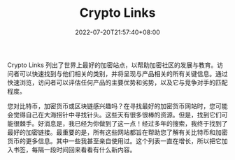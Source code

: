 ﻿---
weight: 
title: "Crypto Links"
description: "Crypto Links 列出了世界上最好的加密站点，以帮助加密社区的发展与教育"
date: 2022-07-20T21:57:40+08:00
lastmod: 2022-07-20T16:45:40+08:00
draft: false
authors: ["june"]
featuredImage: "crypto-links.jpg"
link: "https://cryptolinks.com/?ref=1234btc.com"
tags: ["元宇宙资讯","Crypto Links"]
categories: ["navigation"]
navigation: ["元宇宙资讯"]
lightgallery: true
toc: true
pinned: false
recommend: false
recommend1: false
---
Crypto Links 列出了世界上最好的加密站点，以帮助加密社区的发展与教育。访问者可以快速找到与他们相关的类别，并将呈现与产品相关的所有关键信息。通过快速浏览，访问者可以评估任何产品的主要优势和劣势，以及它与竞争对手的匹配程度。

您对比特币，加密货币或区块链感兴趣吗？在寻找最好的加密货币网站时，您可能会觉得自己在大海捞针中寻找针头。这些天有很多很棒的资源。但是，找到它们可能很棘手。好消息是，我已经为你做到了这一点！经过多年的搜索，我终于找到了最好的加密链接。最重要的是，所有这些网站都旨在帮助您了解有关比特币和加密货币的更多信息。其中一些我甚至亲自使用过。这个列表一直在增长，所以把它加入书签，每隔一段时间回来看看有什么新内容。